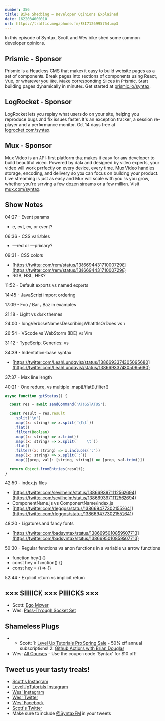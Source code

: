 ```yaml
---
number: 356
title: Bike Shedding — Developer Opinions Explained
date: 1622034000010
url: https://traffic.megaphone.fm/FSI7126995754.mp3
---
```


In this episode of Syntax, Scott and Wes bike shed some common developer opinions.

## Prismic - Sponsor
Prismic is a Headless CMS that makes it easy to build website pages as a set of components. Break pages into sections of components using React, Vue, or whatever you like. Make corresponding Slices in Prismic. Start building pages dynamically in minutes. Get started at [prismic.io/syntax](https://prismic.io/syntax).

## LogRocket - Sponsor
LogRocket lets you replay what users do on your site, helping you reproduce bugs and fix issues faster. It's an exception tracker, a session re-player and a performance monitor. Get 14 days free at [logrocket.com/syntax](https://logrocket.com/syntax).

## Mux - Sponsor
Mux Video is an API-first platform that makes it easy for any developer to build beautiful video. Powered by data and designed by video experts, your video will work perfectly on every device, every time. Mux Video handles storage, encoding, and delivery so you can focus on building your product. Live streaming is just as easy and Mux will scale with you as you grow, whether you're serving a few dozen streams or a few million. Visit [mux.com/syntax](https://mux.com/syntax).

## Show Notes
04:27 - Event params
* e, evt, ev, or event?

06:36 - CSS variables
* —red or —primary?

09:31 - CSS colors
* [https://twitter.com/rem/status/1386694431710007298](https://twitter.com/rem/status/1386694431710007298)
* RGB, HSL, HEX?

11:52 - Default exports vs named exports

14:45 - JavaScript import ordering

17:09 - Foo / Bar / Baz in examples

21:18 - Light vs dark themes

24:00 - longVerboseNamesDescribingWhatItIsOrDoes vs x

26:54 - VScode vs WebStorm (IDE) vs Vim

31:12 - TypeScript Generics: <T> vs <ThingName>

34:39 - Indentation-base syntax
* [https://twitter.com/LeahLundqvist/status/1386693374305095680](https://twitter.com/LeahLundqvist/status/1386693374305095680)

37:37 - Max line length

40:21 - One reduce, vs multiple .map()/flat(),filter()

```jsx
async function getStatus() {

  const res = await sendCommand('AT!GSTATUS');

  const result = res.result
    .split('\n')
    .map((x: string) => x.split(`\t\t`))
    .flat()
    .filter(Boolean)
    .map((x: string) => x.trim())
    .map((x: string) => x.split(`    \t`))
    .flat()
    .filter((x: string) => x.includes(':'))
    .map((x: string) => x.split(`:`))
    .map(([prop, val]: [string, string]) => [prop, val.trim()])

  return Object.fromEntries(result);
}
```

42:50 - index.js files
* [https://twitter.com/sevilhelm/status/1386693971112562694](https://twitter.com/sevilhelm/status/1386693971112562694) 
* ComponentName.js vs ComponentName/index.js
* [https://twitter.com/rleggos/status/1386694773021552641](https://twitter.com/rleggos/status/1386694773021552641)

48:20 - Ligatures and fancy fonts
* [https://twitter.com/badsyntax/status/1386695010859507713](https://twitter.com/badsyntax/status/1386695010859507713)

50:30 - Regular functions vs anon functions in a variable vs arrow functions
* function hey() {}
* const hey = function() {}
* const hey =  () ⇒ {}

52:44 - Explicit return vs implicit return

## ××× SIIIIICK ××× PIIIICKS ×××
* Scott: [Ego Mower](https://amzn.to/3dUU6xv)
* Wes: [Pass-Through Socket Set](https://www.google.com/search?q=pass-through+socket+set&rlz=1C5CHFA_enUS886US886&ei=RNKpYN2MBaixggfS14voBg&oq=pass-through+socket+set&gs_lcp=Cgdnd3Mtd2l6EAMyAggAMgIIADICCAAyAggAMgQIABAeMgQIABAeMgQIABAeMgQIABAeMgQIABAeMgQIABAeOgcIABBHELADUO4bWO4bYJcgaAFwAngAgAF5iAHJAZIBAzEuMZgBAKABAaoBB2d3cy13aXrIAQjAAQE&sclient=gws-wiz&ved=0ahUKEwjdvp2l9N7wAhWomOAKHdLrAm0Q4dUDCA4&uact=5)

## Shameless Plugs
* * Scott:
  1: [Level Up Tutorials Pro Spring Sale](https://www.leveluptutorials.com/pro) - 50% off annual subscriptions!
  2: [Github Actions with Brian Douglas](https://www.leveluptutorials.com/pro)
* Wes: [All Courses](https://wesbos.com/courses/) - Use the coupon code 'Syntax' for $10 off!

## Tweet us your tasty treats!
* [Scott's Instagram](https://www.instagram.com/stolinski/)
* [LevelUpTutorials Instagram](https://www.instagram.com/LevelUpTutorials/)
* [Wes' Instagram](https://www.instagram.com/wesbos/)
* [Wes' Twitter](https://twitter.com/wesbos)
* [Wes' Facebook](https://www.facebook.com/wesbos.developer)
* [Scott's Twitter](https://twitter.com/stolinski)
* Make sure to include [@SyntaxFM](https://twitter.com/SyntaxFM) in your tweets